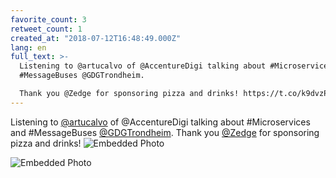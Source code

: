 ```yaml
---
favorite_count: 3
retweet_count: 1
created_at: "2018-07-12T16:48:49.000Z"
lang: en
full_text: >-
  Listening to @artucalvo of @AccentureDigi talking about #Microservices and
  #MessageBuses @GDGTrondheim. 

  Thank you @Zedge for sponsoring pizza and drinks! https://t.co/k9dvzPRFrZ
---
```


Listening to [@artucalvo](https://twitter.com/artucalvo) of @AccentureDigi
talking about #Microservices and #MessageBuses
[@GDGTrondheim](https://twitter.com/GDGTrondheim). Thank you
[@Zedge](https://twitter.com/Zedge) for sponsoring pizza and drinks!
![Embedded Photo](https://twitter-media-coderbyheart.s3.eu-north-1.amazonaws.com/1017450718913970176-Dh62AQRWAAA188P.jpg)

![Embedded Photo](https://twitter-media-coderbyheart.s3.eu-north-1.amazonaws.com/1017450718913970176-Dh62AQVW4AAFNCK.jpg)
